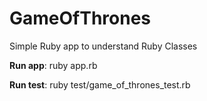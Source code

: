 # GameOfThrones
Simple Ruby app to understand Ruby Classes

**Run app**: ruby app.rb

**Run test**: ruby test/game_of_thrones_test.rb
